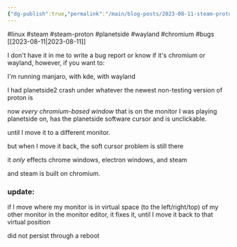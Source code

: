 ```yaml
---
{"dg-publish":true,"permalink":"/main/blog-posts/2023-08-11-steam-proton-and-wayland-software-cursor-bug/","noteIcon":""}
---
```


#linux #steam #steam-proton #planetside #wayland #chromium #bugs
[[2023-08-11\|2023-08-11]]

I don't have it in me to write a bug report or know if it's chromium or wayland, however, if you want to:

I'm running manjaro, with kde, with wayland

I had planetside2 crash under whatever the newest non-testing version of proton is

now _every chromium-based window_ that is on the monitor I was playing planetside on, has the planetside software cursor and is unclickable.

until I move it to a different monitor.

but when I move it back, the soft cursor problem is still there

it _only_ effects chrome windows, electron windows, and steam

and steam is built on chromium.

### update:

if I move where my monitor is in virtual space (to the left/right/top) of my other monitor in the monitor editor, it fixes it, until I move it back to that virtual position

did not persist through a reboot